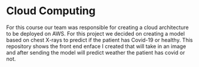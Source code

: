 # Cloud Computing
For this course our team was responsible for creating a cloud architecture to be deployed on AWS. For this project we decided on creating a model based on chest X-rays to predict if the patient has Covid-19 or healthy. This repository shows the front end enface I created that will take in an image and after sending the model will predict weather the patient has covid or not. 

